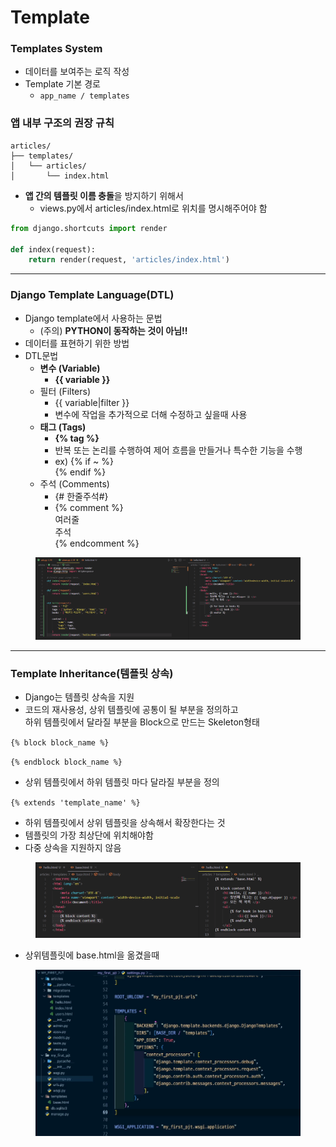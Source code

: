 # Template

### Templates System

* 데이터를 보여주는 로직 작성
* Template 기본 경로
  * `app_name / templates`&#x20;

### 앱 내부 구조의 권장 규칙

```
articles/
├── templates/
│   └── articles/
│       └── index.html
```

* **앱 간의 템플릿 이름 충돌**을 방지하기 위해서
  * views.py에서 articles/index.html로 위치를 명시해주어야 함

```python
from django.shortcuts import render

def index(request):
    return render(request, 'articles/index.html')
```

***

### Django Template Language(DTL)

* Django template에서 사용하는 문법
  * (주의) **PYTHON이 동작하는 것이 아님!!**
* 데이터를 표현하기 위한 방법
* DTL문법
  * **변수 (Variable)**
    * **\{{ variable \}}**
  * 필터 (Filters)
    * \{{ variable|filter \}}
    * 변수에 작업을 추가적으로 더해 수정하고 싶을때 사용
  * **태그 (Tags)**
    * **\{% tag %\}**
    * 반복 또는 논리를 수행하여 제어 흐름을 만들거나 특수한 기능을 수행
    * ex) \{% if \~ %\} \
      &#x20;      \{% endif %\}
  * 주석 (Comments)
    * {# 한줄주석#}
    * \{%  comment %\}\
      여러줄\
      주석\
      \{% endcomment %\}

<figure><img src="../../../.gitbook/assets/image (12).png" alt=""><figcaption></figcaption></figure>

***

### Template Inheritance(템플릿  상속)

* Django는 템플릿 상속을 지원
* 코드의 재사용성, 상위 템플릿에 공통이 될 부분을 정의하고\
  하위 템플릿에서 달라질 부분을 Block으로 만드는 Skeleton형태

`{% block block_name %}`&#x20;

`{% endblock block_name %}`&#x20;

* 상위 템플릿에서 하위 템플릿 마다 달라질 부분을 정의



`{% extends 'template_name' %}`&#x20;

* 하위 템플릿에서 상위 템플릿을 상속해서 확장한다는 것&#x20;
* 템플릿의 가장 최상단에 위치해야함
* 다중 상속을 지원하지 않음

<figure><img src="../../../.gitbook/assets/image (13).png" alt=""><figcaption></figcaption></figure>

* 상위템플릿에 base.html을 옮겼을때

<figure><img src="../../../.gitbook/assets/image (22).png" alt="" width="563"><figcaption></figcaption></figure>











